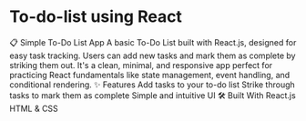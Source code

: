 # To-do-list using React
 📋 Simple To-Do List App A basic To-Do List built with React.js, designed for easy task tracking. Users can add new tasks and mark them as complete by striking them out. It's a clean, minimal, and responsive app perfect for practicing React fundamentals like state management, event handling, and conditional rendering.  ✨ Features Add tasks to your to-do list  Strike through tasks to mark them as complete  Simple and intuitive UI  🛠️ Built With React.js  HTML & CSS
